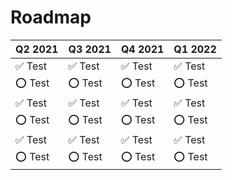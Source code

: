 # Roadmap

Q2 2021 | Q3 2021 | Q4 2021 | Q1 2022
------- | ------- | ------- | ------- 
:white_check_mark: Test | :white_check_mark: Test | :white_check_mark: Test | :white_check_mark: Test
:o: Test | :o: Test | :o: Test | :o: Test
:white_check_mark: Test | :white_check_mark: Test | :white_check_mark: Test | :white_check_mark: Test
:o: Test | :o: Test | :o: Test | :o: Test
:white_check_mark: Test | :white_check_mark: Test | :white_check_mark: Test | :white_check_mark: Test
:o: Test | :o: Test | :o: Test | :o: Test
